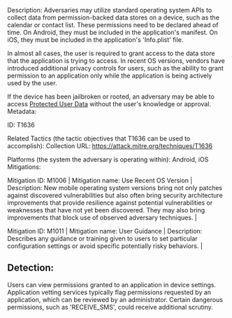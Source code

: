 Description: Adversaries may utilize standard operating system APIs to collect data from permission-backed data stores on a device, such as the calendar or contact list. These permissions need to be declared ahead of time. On Android, they must be included in the application's manifest. On iOS, they must be included in the application's 'Info.plist' file.

In almost all cases, the user is required to grant access to the data store that the application is trying to access. In recent OS versions, vendors have introduced additional privacy controls for users, such as the ability to grant permission to an application only while the application is being actively used by the user.

If the device has been jailbroken or rooted, an adversary may be able to access [Protected User Data](https://attack.mitre.org/techniques/T1636) without the user's knowledge or approval. Metadata:

ID: T1636

Related Tactics (the tactic objectives that T1636 can be used to accomplish): Collection URL: https://attack.mitre.org/techniques/T1636

Platforms (the system the adversary is operating within): Android, iOS Mitigations:

Mitigation ID: M1006 | Mitigation name: Use Recent OS Version | Description: New mobile operating system versions bring not only patches against discovered vulnerabilities but also often bring security architecture improvements that provide resilience against potential vulnerabilities or weaknesses that have not yet been discovered. They may also bring improvements that block use of observed adversary techniques. |

Mitigation ID: M1011 | Mitigation name: User Guidance | Description: Describes any guidance or training given to users to set particular configuration settings or avoid specific potentially risky behaviors. |

## Detection:

Users can view permissions granted to an application in device settings. Application vetting services typically flag permissions requested by an application, which can be reviewed by an administrator. Certain dangerous permissions, such as 'RECEIVE_SMS', could receive additional scrutiny.